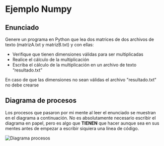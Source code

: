 # Ejemplo Numpy


## Enunciado

Genere un programa en Python que lea dos matrices de dos archivos de texto 
(matrizA.txt y matrizB.txt) y con ellas:

 - Verifique que tienen dimensiones válidas para ser multiplicadas
 - Realice el cálculo de la multiplicación
 - Escriba el cálculo de la multiplicación en un archivo de texto
   “resultado.txt”

En caso de que las dimensiones no sean válidas el archivo "resultado.txt" no 
debe crearse

## Diagrama de procesos

Los procesos que pasaron por mi mente al leer el enunciado se muestran en el 
diagrama a continuación. No es absolutamente necesario escribir el diagrama en 
papel, pero es algo que **TIENEN** que hacer aunque sea en sus mentes antes de 
empezar a escribir siquiera una línea de código.

![Diagrama procesos](https://github.com/Bangaa/experiencias-FCyP-1-2015/raw/master/diagram.png)

